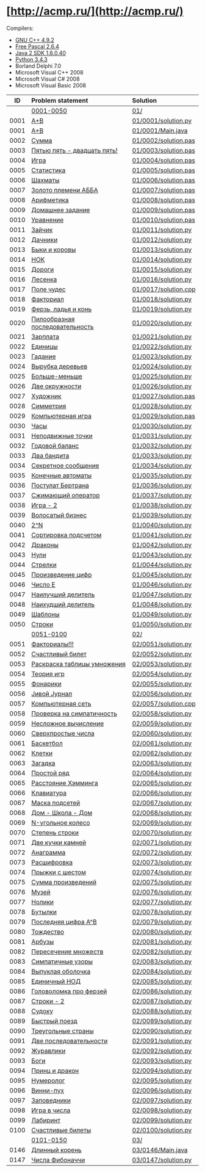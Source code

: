# [http://acmp.ru/](http://acmp.ru/)

Compilers:

- [GNU C++ 4.9.2](c++.md)
- [Free Pascal 2.6.4](pascal.md)
- [Java 2 SDK 1.8.0.40](java.md)
- [Python 3.4.3](python.md)
- Borland Delphi 7.0
- Microsoft Visual C++ 2008
- Microsoft Visual C# 2008
- Microsoft Visual Basic 2008

| ID   | Problem statement                                                                                    | Solution                                     |
|:----:|:-----------------------------------------------------------------------------------------------------|:---------------------------------------------|
|      | [0001-0050](http://acmp.ru/index.asp?main=tasks&str=%20&page=0&id_type=0)                            | [01/](01/)                                   |
| 0001 | [A+B                                               ](http://acmp.ru/index.asp?main=task&id_task=1  ) | [01/0001/solution.py ](01/0001/solution.py ) |
| 0001 | [A+B                                               ](http://acmp.ru/index.asp?main=task&id_task=1  ) | [01/0001/Main.java   ](01/0001/Main.java   ) |
| 0002 | [Сумма                                             ](http://acmp.ru/index.asp?main=task&id_task=2  ) | [01/0002/solution.pas](01/0002/solution.pas) |
| 0003 | [Пятью пять - двадцать пять!                       ](http://acmp.ru/index.asp?main=task&id_task=3  ) | [01/0003/solution.pas](01/0003/solution.pas) |
| 0004 | [Игра                                              ](http://acmp.ru/index.asp?main=task&id_task=4  ) | [01/0004/solution.pas](01/0004/solution.pas) |
| 0005 | [Статистика                                        ](http://acmp.ru/index.asp?main=task&id_task=5  ) | [01/0005/solution.pas](01/0005/solution.pas) |
| 0006 | [Шахматы                                           ](http://acmp.ru/index.asp?main=task&id_task=6  ) | [01/0006/solution.pas](01/0006/solution.pas) |
| 0007 | [Золото племени АББА                               ](http://acmp.ru/index.asp?main=task&id_task=7  ) | [01/0007/solution.pas](01/0007/solution.pas) |
| 0008 | [Арифметика                                        ](http://acmp.ru/index.asp?main=task&id_task=8  ) | [01/0008/solution.pas](01/0008/solution.pas) |
| 0009 | [Домашнее задание                                  ](http://acmp.ru/index.asp?main=task&id_task=9  ) | [01/0009/solution.pas](01/0009/solution.pas) |
| 0010 | [Уравнение                                         ](http://acmp.ru/index.asp?main=task&id_task=10 ) | [01/0010/solution.pas](01/0010/solution.pas) |
| 0011 | [Зайчик                                            ](http://acmp.ru/index.asp?main=task&id_task=11 ) | [01/0011/solution.py ](01/0011/solution.py ) |
| 0012 | [Дачники                                           ](http://acmp.ru/index.asp?main=task&id_task=12 ) | [01/0012/solution.py ](01/0012/solution.py ) |
| 0013 | [Быки и коровы                                     ](http://acmp.ru/index.asp?main=task&id_task=13 ) | [01/0013/solution.py ](01/0013/solution.py ) |
| 0014 | [НОК                                               ](http://acmp.ru/index.asp?main=task&id_task=14 ) | [01/0014/solution.py ](01/0014/solution.py ) |
| 0015 | [Дороги                                            ](http://acmp.ru/index.asp?main=task&id_task=15 ) | [01/0015/solution.py ](01/0015/solution.py ) |
| 0016 | [Лесенка                                           ](http://acmp.ru/index.asp?main=task&id_task=16 ) | [01/0016/solution.py ](01/0016/solution.py ) |
| 0017 | [Поле чудес                                        ](http://acmp.ru/index.asp?main=task&id_task=17 ) | [01/0017/solution.cpp](01/0017/solution.cpp) |
| 0018 | [Факториал                                         ](http://acmp.ru/index.asp?main=task&id_task=18 ) | [01/0018/solution.py ](01/0018/solution.py ) |
| 0019 | [Ферзь, ладья и конь                               ](http://acmp.ru/index.asp?main=task&id_task=19 ) | [01/0019/solution.py ](01/0019/solution.py ) |
| 0020 | [Пилообразная последовательность                   ](http://acmp.ru/index.asp?main=task&id_task=20 ) | [01/0020/solution.py ](01/0020/solution.py ) |
| 0021 | [Зарплата                                          ](http://acmp.ru/index.asp?main=task&id_task=21 ) | [01/0021/solution.py ](01/0021/solution.py ) |
| 0022 | [Единицы                                           ](http://acmp.ru/index.asp?main=task&id_task=22 ) | [01/0022/solution.py ](01/0022/solution.py ) |
| 0023 | [Гадание                                           ](http://acmp.ru/index.asp?main=task&id_task=23 ) | [01/0023/solution.py ](01/0023/solution.py ) |
| 0024 | [Вырубка деревьев                                  ](http://acmp.ru/index.asp?main=task&id_task=24 ) | [01/0024/solution.py ](01/0024/solution.py ) |
| 0025 | [Больше-меньше                                     ](http://acmp.ru/index.asp?main=task&id_task=25 ) | [01/0025/solution.py ](01/0025/solution.py ) |
| 0026 | [Две окружности                                    ](http://acmp.ru/index.asp?main=task&id_task=26 ) | [01/0026/solution.py ](01/0026/solution.py ) |
| 0027 | [Художник                                          ](http://acmp.ru/index.asp?main=task&id_task=27 ) | [01/0027/solution.pas](01/0027/solution.pas) |
| 0028 | [Симметрия                                         ](http://acmp.ru/index.asp?main=task&id_task=28 ) | [01/0028/solution.py ](01/0028/solution.py ) |
| 0029 | [Компьютерная игра                                 ](http://acmp.ru/index.asp?main=task&id_task=29 ) | [01/0029/solution.pas](01/0029/solution.pas) |
| 0030 | [Часы                                              ](http://acmp.ru/index.asp?main=task&id_task=30 ) | [01/0030/solution.py ](01/0030/solution.py ) |
| 0031 | [Неподвижные точки                                 ](http://acmp.ru/index.asp?main=task&id_task=31 ) | [01/0031/solution.py ](01/0031/solution.py ) |
| 0032 | [Годовой баланс                                    ](http://acmp.ru/index.asp?main=task&id_task=32 ) | [01/0032/solution.py ](01/0032/solution.py ) |
| 0033 | [Два бандита                                       ](http://acmp.ru/index.asp?main=task&id_task=33 ) | [01/0033/solution.py ](01/0033/solution.py ) |
| 0034 | [Секретное сообщение                               ](http://acmp.ru/index.asp?main=task&id_task=34 ) | [01/0034/solution.py ](01/0034/solution.py ) |
| 0035 | [Конечные автоматы                                 ](http://acmp.ru/index.asp?main=task&id_task=35 ) | [01/0035/solution.py ](01/0035/solution.py ) |
| 0036 | [Постулат Бертрана                                 ](http://acmp.ru/index.asp?main=task&id_task=36 ) | [01/0036/solution.py ](01/0036/solution.py ) |
| 0037 | [Сжимающий оператор                                ](http://acmp.ru/index.asp?main=task&id_task=37 ) | [01/0037/solution.py ](01/0037/solution.py ) |
| 0038 | [Игра - 2                                          ](http://acmp.ru/index.asp?main=task&id_task=38 ) | [01/0038/solution.py ](01/0038/solution.py ) |
| 0039 | [Волосатый бизнес                                  ](http://acmp.ru/index.asp?main=task&id_task=39 ) | [01/0039/solution.py ](01/0039/solution.py ) |
| 0040 | [2^N                                               ](http://acmp.ru/index.asp?main=task&id_task=40 ) | [01/0040/solution.py ](01/0040/solution.py ) |
| 0041 | [Сортировка подсчетом                              ](http://acmp.ru/index.asp?main=task&id_task=41 ) | [01/0041/solution.py ](01/0041/solution.py ) |
| 0042 | [Драконы                                           ](http://acmp.ru/index.asp?main=task&id_task=42 ) | [01/0042/solution.py ](01/0042/solution.py ) |
| 0043 | [Нули                                              ](http://acmp.ru/index.asp?main=task&id_task=43 ) | [01/0043/solution.py ](01/0043/solution.py ) |
| 0044 | [Стрелки                                           ](http://acmp.ru/index.asp?main=task&id_task=44 ) | [01/0044/solution.py ](01/0044/solution.py ) |
| 0045 | [Произведение цифр                                 ](http://acmp.ru/index.asp?main=task&id_task=45 ) | [01/0045/solution.py ](01/0045/solution.py ) |
| 0046 | [Число E                                           ](http://acmp.ru/index.asp?main=task&id_task=46 ) | [01/0046/solution.py ](01/0046/solution.py ) |
| 0047 | [Наилучший делитель                                ](http://acmp.ru/index.asp?main=task&id_task=47 ) | [01/0047/solution.py ](01/0047/solution.py ) |
| 0048 | [Наихудший делитель                                ](http://acmp.ru/index.asp?main=task&id_task=48 ) | [01/0048/solution.py ](01/0048/solution.py ) |
| 0049 | [Шаблоны                                           ](http://acmp.ru/index.asp?main=task&id_task=49 ) | [01/0049/solution.py ](01/0049/solution.py ) |
| 0050 | [Строки                                            ](http://acmp.ru/index.asp?main=task&id_task=50 ) | [01/0050/solution.py ](01/0050/solution.py ) |
|      | [0051-0100](http://acmp.ru/index.asp?main=tasks&str=%20&page=1&id_type=0)                            | [02/](02/)                                   |
| 0051 | [Факториалы!!!                                     ](http://acmp.ru/index.asp?main=task&id_task=51 ) | [02/0051/solution.py ](02/0051/solution.py ) |
| 0052 | [Счастливый билет                                  ](http://acmp.ru/index.asp?main=task&id_task=52 ) | [02/0052/solution.py ](02/0052/solution.py ) |
| 0053 | [Раскраска таблицы умножения                       ](http://acmp.ru/index.asp?main=task&id_task=53 ) | [02/0053/solution.py ](02/0053/solution.py ) |
| 0054 | [Теория игр                                        ](http://acmp.ru/index.asp?main=task&id_task=54 ) | [02/0054/solution.py ](02/0054/solution.py ) |
| 0055 | [Фонарики                                          ](http://acmp.ru/index.asp?main=task&id_task=55 ) | [02/0055/solution.py ](02/0055/solution.py ) |
| 0056 | [Jивой Jурнал                                      ](http://acmp.ru/index.asp?main=task&id_task=56 ) | [02/0056/solution.py ](02/0056/solution.py ) |
| 0057 | [Компьютерная сеть                                 ](http://acmp.ru/index.asp?main=task&id_task=57 ) | [02/0057/solution.cpp](02/0057/solution.cpp) |
| 0058 | [Проверка на симпатичность                         ](http://acmp.ru/index.asp?main=task&id_task=58 ) | [02/0058/solution.py ](02/0058/solution.py ) |
| 0059 | [Несложное вычисление                              ](http://acmp.ru/index.asp?main=task&id_task=59 ) | [02/0059/solution.py ](02/0059/solution.py ) |
| 0060 | [Сверхпростые числа                                ](http://acmp.ru/index.asp?main=task&id_task=60 ) | [02/0060/solution.py ](02/0060/solution.py ) |
| 0061 | [Баскетбол                                         ](http://acmp.ru/index.asp?main=task&id_task=61 ) | [02/0061/solution.py ](02/0061/solution.py ) |
| 0062 | [Клетки                                            ](http://acmp.ru/index.asp?main=task&id_task=62 ) | [02/0062/solution.py ](02/0062/solution.py ) |
| 0063 | [Загадка                                           ](http://acmp.ru/index.asp?main=task&id_task=63 ) | [02/0063/solution.py ](02/0063/solution.py ) |
| 0064 | [Простой ряд                                       ](http://acmp.ru/index.asp?main=task&id_task=64 ) | [02/0064/solution.py ](02/0064/solution.py ) |
| 0065 | [Расстояние Хэмминга                               ](http://acmp.ru/index.asp?main=task&id_task=65 ) | [02/0065/solution.py ](02/0065/solution.py ) |
| 0066 | [Клавиатура                                        ](http://acmp.ru/index.asp?main=task&id_task=66 ) | [02/0066/solution.py ](02/0066/solution.py ) |
| 0067 | [Маска подсетей                                    ](http://acmp.ru/index.asp?main=task&id_task=67 ) | [02/0067/solution.py ](02/0067/solution.py ) |
| 0068 | [Дом - Школа - Дом                                 ](http://acmp.ru/index.asp?main=task&id_task=68 ) | [02/0068/solution.py ](02/0068/solution.py ) |
| 0069 | [N-угольное колесо                                 ](http://acmp.ru/index.asp?main=task&id_task=69 ) | [02/0069/solution.py ](02/0069/solution.py ) |
| 0070 | [Степень строки                                    ](http://acmp.ru/index.asp?main=task&id_task=70 ) | [02/0070/solution.py ](02/0050/solution.py ) |
| 0071 | [Две кучки камней                                  ](http://acmp.ru/index.asp?main=task&id_task=71 ) | [02/0071/solution.py ](02/0051/solution.py ) |
| 0072 | [Анаграмма                                         ](http://acmp.ru/index.asp?main=task&id_task=72 ) | [02/0072/solution.py ](02/0052/solution.py ) |
| 0073 | [Расшифровка                                       ](http://acmp.ru/index.asp?main=task&id_task=73 ) | [02/0073/solution.py ](02/0053/solution.py ) |
| 0074 | [Прыжки с шестом                                   ](http://acmp.ru/index.asp?main=task&id_task=74 ) | [02/0074/solution.py ](02/0054/solution.py ) |
| 0075 | [Сумма произведений                                ](http://acmp.ru/index.asp?main=task&id_task=75 ) | [02/0075/solution.py ](02/0055/solution.py ) |
| 0076 | [Музей                                             ](http://acmp.ru/index.asp?main=task&id_task=76 ) | [02/0076/solution.py ](02/0056/solution.py ) |
| 0077 | [Нолики                                            ](http://acmp.ru/index.asp?main=task&id_task=77 ) | [02/0077/solution.py ](02/0057/solution.py ) |
| 0078 | [Бутылки                                           ](http://acmp.ru/index.asp?main=task&id_task=78 ) | [02/0078/solution.py ](02/0058/solution.py ) |
| 0079 | [Последняя цифра A^B                               ](http://acmp.ru/index.asp?main=task&id_task=79 ) | [02/0079/solution.py ](02/0079/solution.py ) |
| 0080 | [Тождество                                         ](http://acmp.ru/index.asp?main=task&id_task=80 ) | [02/0080/solution.py ](02/0080/solution.py ) |
| 0081 | [Арбузы                                            ](http://acmp.ru/index.asp?main=task&id_task=81 ) | [02/0081/solution.py ](02/0081/solution.py ) |
| 0082 | [Пересечение множеств                              ](http://acmp.ru/index.asp?main=task&id_task=82 ) | [02/0082/solution.py ](02/0082/solution.py ) |
| 0083 | [Симпатичные узоры                                 ](http://acmp.ru/index.asp?main=task&id_task=83 ) | [02/0083/solution.py ](02/0083/solution.py ) |
| 0084 | [Выпуклая оболочка                                 ](http://acmp.ru/index.asp?main=task&id_task=84 ) | [02/0084/solution.py ](02/0084/solution.py ) |
| 0085 | [Единичный НОД                                     ](http://acmp.ru/index.asp?main=task&id_task=85 ) | [02/0085/solution.py ](02/0085/solution.py ) |
| 0086 | [Головоломка про ферзей                            ](http://acmp.ru/index.asp?main=task&id_task=86 ) | [02/0086/solution.py ](02/0086/solution.py ) |
| 0087 | [Строки - 2                                        ](http://acmp.ru/index.asp?main=task&id_task=87 ) | [02/0087/solution.py ](02/0087/solution.py ) |
| 0088 | [Судоку                                            ](http://acmp.ru/index.asp?main=task&id_task=88 ) | [02/0088/solution.py ](02/0088/solution.py ) |
| 0089 | [Быстрый поезд                                     ](http://acmp.ru/index.asp?main=task&id_task=89 ) | [02/0089/solution.py ](02/0089/solution.py ) |
| 0090 | [Треугольные страны                                ](http://acmp.ru/index.asp?main=task&id_task=90 ) | [02/0090/solution.py ](02/0090/solution.py ) |
| 0091 | [Две последовательности                            ](http://acmp.ru/index.asp?main=task&id_task=91 ) | [02/0091/solution.py ](02/0091/solution.py ) |
| 0092 | [Журавлики                                         ](http://acmp.ru/index.asp?main=task&id_task=92 ) | [02/0092/solution.py ](02/0092/solution.py ) |
| 0093 | [Боги                                              ](http://acmp.ru/index.asp?main=task&id_task=93 ) | [02/0093/solution.py ](02/0093/solution.py ) |
| 0094 | [Принц и дракон                                    ](http://acmp.ru/index.asp?main=task&id_task=94 ) | [02/0094/solution.py ](02/0094/solution.py ) |
| 0095 | [Нумеролог                                         ](http://acmp.ru/index.asp?main=task&id_task=95 ) | [02/0095/solution.py ](02/0095/solution.py ) |
| 0096 | [Винни-пух                                         ](http://acmp.ru/index.asp?main=task&id_task=96 ) | [02/0096/solution.py ](02/0096/solution.py ) |
| 0097 | [Заповедники                                       ](http://acmp.ru/index.asp?main=task&id_task=97 ) | [02/0097/solution.py ](02/0097/solution.py ) |
| 0098 | [Игра в числа                                      ](http://acmp.ru/index.asp?main=task&id_task=98 ) | [02/0098/solution.py ](02/0098/solution.py ) |
| 0099 | [Лабиринт                                          ](http://acmp.ru/index.asp?main=task&id_task=99 ) | [02/0099/solution.py ](02/0099/solution.py ) |
| 0100 | [Счастливые билеты                                 ](http://acmp.ru/index.asp?main=task&id_task=100) | [02/0100/solution.py ](02/0100/solution.py ) |
|      | [0101-0150](http://acmp.ru/index.asp?main=tasks&str=%20&page=2&id_type=0)                            | [03/](03/)                                   |
| 0146 | [Длинный корень                                    ](http://acmp.ru/index.asp?main=task&id_task=146) | [03/0146/Main.java   ](03/0146/Main.java)    |
| 0147 | [Числа Фибоначчи                                   ](http://acmp.ru/index.asp?main=task&id_task=147) | [03/0147/solution.py ](03/0147/solution.py ) |
